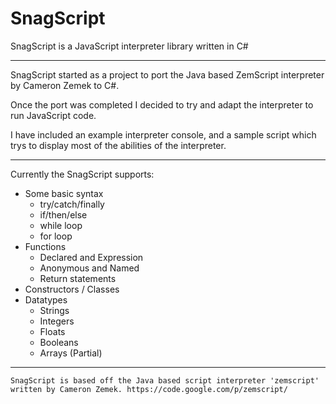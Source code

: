 SnagScript
=========
SnagScript is a JavaScript interpreter library written in C#
* * *
SnagScript started as a project to port the Java based ZemScript interpreter by Cameron Zemek to C#.

Once the port was completed I decided to try and adapt the interpreter to run JavaScript code.

I have included an example interpreter console, and a sample script which trys to display most of the abilities of the interpreter.

* * *

Currently the SnagScript supports:

* Some basic syntax 
    * try/catch/finally
    * if/then/else
    * while loop
    * for loop
* Functions
    * Declared and Expression
    * Anonymous and Named
    * Return statements
* Constructors / Classes
* Datatypes
    * Strings
    * Integers
    * Floats
    * Booleans
    * Arrays (Partial)

* * *
    SnagScript is based off the Java based script interpreter 'zemscript' written by Cameron Zemek. https://code.google.com/p/zemscript/